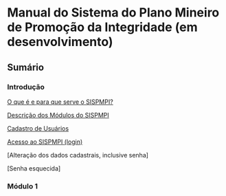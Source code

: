 # **Manual do Sistema do Plano Mineiro de Promoção da Integridade (em desenvolvimento)** #

## Sumário

### **Introdução**

[O que é e para que serve o SISPMPI?](https://github.com/thomazanderson/sispmpi_manual/blob/master/Introducao.md)

[Descrição dos Módulos do SISPMPI](https://github.com/thomazanderson/sispmpi_manual/blob/master/modulos.md)

[Cadastro de Usuários](https://github.com/thomazanderson/sispmpi_manual/blob/master/cadastros.md)

[Acesso ao SISPMPI (login)](https://github.com/thomazanderson/sispmpi_manual/blob/master/login.md)

[Alteração dos dados cadastrais, inclusive senha]

[Senha esquecida]


### **Módulo 1**
